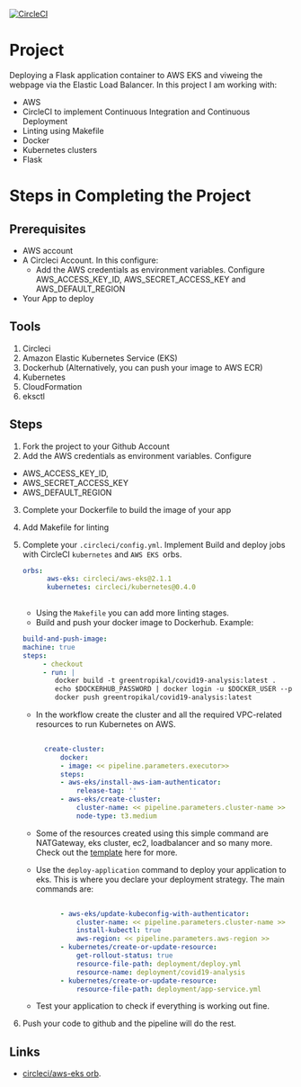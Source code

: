 [![CircleCI](https://circleci.com/gh/Muchezz/Covid19-analysis/tree/main.svg?style=svg)](https://circleci.com/gh/Muchezz/Covid19-analysis/tree/main)

# Project
Deploying a Flask application container to AWS EKS and viweing the webpage via the Elastic Load Balancer.
In this project I am working with:

- AWS
- CircleCI to implement Continuous Integration and Continuous Deployment
- Linting using Makefile 
- Docker
- Kubernetes clusters
- Flask 

# Steps in Completing the Project 

## Prerequisites
- AWS account
- A Circleci Account. In this configure:
    - Add the AWS credentials as environment variables. Configure AWS_ACCESS_KEY_ID, AWS_SECRET_ACCESS_KEY and AWS_DEFAULT_REGION
- Your App to deploy

## Tools
1. Circleci
2. Amazon Elastic Kubernetes Service (EKS)
3. Dockerhub (Alternatively, you can push your image to AWS ECR)
4. Kubernetes
5. CloudFormation
6. eksctl

## Steps
1. Fork the project to your Github Account
2. Add the AWS credentials as environment variables. Configure 
 
  - AWS_ACCESS_KEY_ID, 
  - AWS_SECRET_ACCESS_KEY 
  - AWS_DEFAULT_REGION
 
3. Complete your Dockerfile to build the image of your app
4. Add Makefile for linting
5. Complete your  ``` .circleci/config.yml ```. Implement Build and deploy jobs with CircleCI `kubernetes` and `AWS EKS `orbs.

    ```yml 
    orbs:
          aws-eks: circleci/aws-eks@2.1.1
          kubernetes: circleci/kubernetes@0.4.0
          
    ```
    - Using the `Makefile` you can add more linting stages.
    - Build and push your docker image to Dockerhub. Example:
    ```yml
    build-and-push-image:
    machine: true
    steps:
         - checkout
         - run: |
            docker build -t greentropikal/covid19-analysis:latest .
            echo $DOCKERHUB_PASSWORD | docker login -u $DOCKER_USER --password-stdin
            docker push greentropikal/covid19-analysis:latest
    ```

    - In the workflow create the cluster and all the required VPC-related resources to run Kubernetes on AWS.
      ```yml
       
        create-cluster:
            docker:
            - image: << pipeline.parameters.executor>>
            steps:
            - aws-eks/install-aws-iam-authenticator:
                release-tag: ''
            - aws-eks/create-cluster:
                cluster-name: << pipeline.parameters.cluster-name >>
                node-type: t3.medium
        ```

    - Some of the resources created using this simple command are NATGateway, eks cluster, ec2,      loadbalancer and so many more. Check out the [template](template.yml) here for more.

    - Use the `deploy-application` command to deploy your application to eks. This is where you declare your deployment strategy. The main commands are:
      ```yml
        
            - aws-eks/update-kubeconfig-with-authenticator:
                cluster-name: << pipeline.parameters.cluster-name >>
                install-kubectl: true
                aws-region: << pipeline.parameters.aws-region >>
            - kubernetes/create-or-update-resource:
                get-rollout-status: true
                resource-file-path: deployment/deploy.yml
                resource-name: deployment/covid19-analysis
            - kubernetes/create-or-update-resource:
                resource-file-path: deployment/app-service.yml

        ```
    - Test your application to check if everything is working out fine.
6. Push your code to github and the pipeline will do the rest.


## Links
- [circleci/aws-eks orb](https://circleci.com/developer/orbs/orb/circleci/aws-eks).
